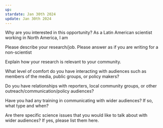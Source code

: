 ```yaml
---
up: 
stardate: Jan 30th 2024
update: Jan 30th 2024
---
```

Why are you interested in this opportunity?
As a Latin American scientist working in North America, I am 


Please describe your research/job. Please answer as if you are writing for a non-scientist


Explain how your research is relevant to your community.

What level of comfort do you have interacting with audiences such as members of the media, public groups, or policy makers?

Do you have relationships with reporters, local community groups, or other outreach/communication/policy audiences?

Have you had any training in communicating with wider audiences? If so, what type and when?

Are there specific science issues that you would like to talk about with wider audiences? If yes, please list them here.

